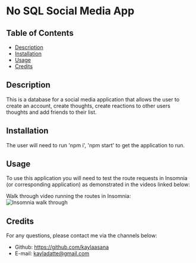 # No SQL Social Media App

## Table of Contents

- [Description](#description)
- [Installation](#installation)
- [Usage](#usage)
- [Credits](#credits)

## Description

This is a database for a social media application that allows the user to create an account, create thoughts, create reactions to other users thoughts and add friends to their list.


## Installation

The user will need to run 'npm i', 'npm start' to get the application to run.

## Usage

To use this application you will need to test the route requests in Insomnia (or corresponding application) as demonstrated in the videos linked below:

Walk through video running the routes in Insomnia:
![Insomnia walk through](https://drive.google.com/file/d/1_c-dOCvCDh4j9FP8LZ0bSXUJjPFahKA7/view)

## Credits

For any questions, please contact me via the channels below:
* Github: https://github.com/kaylaasana
* E-mail: kayladatte@gmail.com